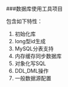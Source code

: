###数据库使用工具项目

包含如下特性：<br/>
1. 初始化库<br/>
2. long型id生成<br/>
3. MySQL分表支持<br/>
4. 内存缓存同步数据库<br/>
5. 对象化写SQL<br/>
6. DDL,DML操作<br/>
7. 一般数据源配置<br/>
